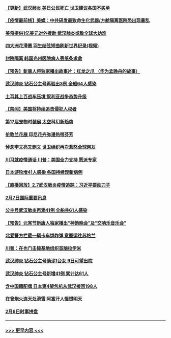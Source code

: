 #### [【更新】武汉肺炎 美日公民死亡 世卫建议各国不买单](../pages/prog202/a102770740.md?t=02081644) 
#### [【疫情最前线】美媒：中共研发最致命生化武器/方舱隔离医院恐出现暴乱](../pages/prog202/a102772439.md?t=02081644) 
#### [美将提供1亿美元对外援助 武汉肺炎或致全球大劫难](../pages/prog202/a102772361.md?t=02081644) 
#### [四大洲花滑赛 羽生结弦短曲刷新世界纪录(视频)](../pages/prog202/a102772341.md?t=02081644) 
#### [封院隔离 韩国光州医院病人丢纸条求救](../pages/prog202/a102772282.md?t=02081644) 
#### [【预告】新唐人将独家播出故事片：红龙之爪 （华为孟晚舟的故事）](../pages/prog202/a102767728.md?t=02081644) 
#### [武汉肺炎 钻石公主号再验出3例 全船64人感染](../pages/prog202/a102771726.md?t=02081644) 
#### [土耳其上百战车压境 叙利亚战争态势升级](../pages/prog202/a102772132.md?t=02081644) 
#### [【禁闻】美国将持续追责侵犯人权者](../pages/prog202/a102772042.md?t=02081644) 
#### [第17届宠物时装展 太空科幻新趋势](../pages/prog202/a102772033.md?t=02081644) 
#### [伦敦兰花展 印尼花卉弥漫热带芬芳](../pages/prog202/a102772026.md?t=02081644) 
#### [悼念李文亮又删文 世卫组织再次惹怒全球网友](../pages/prog202/a102771968.md?t=02081644) 
#### [川习就疫情通话 川普：美国全力支持 愿派专家](../pages/prog202/a102771930.md?t=02081644) 
#### [日本游轮增41人感染 各国持续现新病例](../pages/prog202/a102771912.md?t=02081644) 
#### [【直播回放】2.7武汉肺炎疫情追踪：习近平要动刀子](../pages/prog202/a102771649.md?t=02081644) 
#### [2月7日国际重要讯息](../pages/prog202/a102771747.md?t=02081644) 
#### [公主号武汉肺炎再添41例 全船共61人感染](../pages/prog202/a102771703.md?t=02081644) 
#### [【预告】元宵节新唐人独家播出“神韵晚会”及“交响乐音乐会”](../pages/prog202/a102767674.md?t=02081644) 
#### [北爱警方拦截一辆卡车绑炸弹 意图运往苏格兰](../pages/prog202/a102771609.md?t=02081644) 
#### [川普：在也门击毙基地组织首脑拉伊米](../pages/prog202/a102771528.md?t=02081644) 
#### [武汉肺炎 钻石公主号确诊1台女 9日可望出院](../pages/prog202/a102771518.md?t=02081644) 
#### [武汉肺炎 钻石公主号新增41例 累计达61人](../pages/prog202/a102771486.md?t=02081644) 
#### [含中国籍配偶 日本第4架包机从武汉接回198人](../pages/prog202/a102771472.md?t=02081644) 
#### [在曾炮火连天处滑雪 阿富汗人憧憬明天](../pages/prog202/a102771290.md?t=02081644) 
#### [2月6日时事拼盘](../pages/prog202/a102771225.md?t=02081644) 

----
#### [ >>> 更早内容 <<< ](../indexes/prog202-earlier.md)
